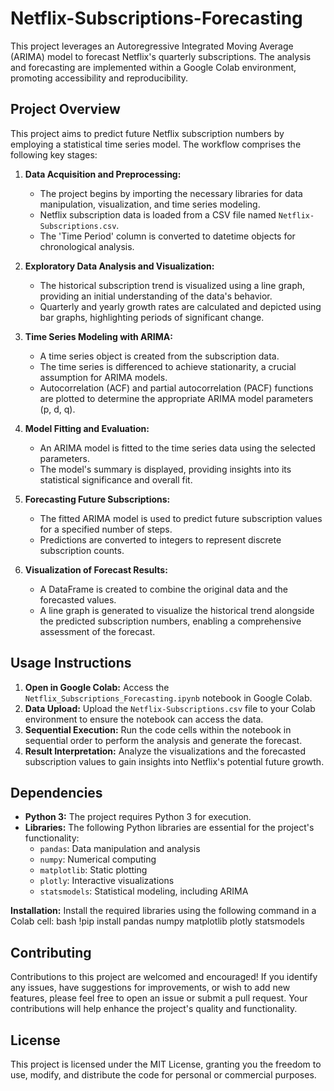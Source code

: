 # Netflix-Subscriptions-Forecasting

This project leverages an Autoregressive Integrated Moving Average (ARIMA) model to forecast Netflix's quarterly subscriptions. The analysis and forecasting are implemented within a Google Colab environment, promoting accessibility and reproducibility.

## Project Overview

This project aims to predict future Netflix subscription numbers by employing a statistical time series model. The workflow comprises the following key stages:

1. **Data Acquisition and Preprocessing:**
   - The project begins by importing the necessary libraries for data manipulation, visualization, and time series modeling.
   - Netflix subscription data is loaded from a CSV file named `Netflix-Subscriptions.csv`.
   - The 'Time Period' column is converted to datetime objects for chronological analysis.

2. **Exploratory Data Analysis and Visualization:**
   - The historical subscription trend is visualized using a line graph, providing an initial understanding of the data's behavior.
   - Quarterly and yearly growth rates are calculated and depicted using bar graphs, highlighting periods of significant change.

3. **Time Series Modeling with ARIMA:**
   - A time series object is created from the subscription data.
   - The time series is differenced to achieve stationarity, a crucial assumption for ARIMA models.
   - Autocorrelation (ACF) and partial autocorrelation (PACF) functions are plotted to determine the appropriate ARIMA model parameters (p, d, q).

4. **Model Fitting and Evaluation:**
   - An ARIMA model is fitted to the time series data using the selected parameters.
   - The model's summary is displayed, providing insights into its statistical significance and overall fit.

5. **Forecasting Future Subscriptions:**
   - The fitted ARIMA model is used to predict future subscription values for a specified number of steps.
   - Predictions are converted to integers to represent discrete subscription counts.

6. **Visualization of Forecast Results:**
   - A DataFrame is created to combine the original data and the forecasted values.
   - A line graph is generated to visualize the historical trend alongside the predicted subscription numbers, enabling a comprehensive assessment of the forecast.

## Usage Instructions

1. **Open in Google Colab:** Access the `Netflix_Subscriptions_Forecasting.ipynb` notebook in Google Colab.
2. **Data Upload:** Upload the `Netflix-Subscriptions.csv` file to your Colab environment to ensure the notebook can access the data.
3. **Sequential Execution:** Run the code cells within the notebook in sequential order to perform the analysis and generate the forecast.
4. **Result Interpretation:** Analyze the visualizations and the forecasted subscription values to gain insights into Netflix's potential future growth.

## Dependencies

- **Python 3:** The project requires Python 3 for execution.
- **Libraries:** The following Python libraries are essential for the project's functionality:
    - `pandas`: Data manipulation and analysis
    - `numpy`: Numerical computing
    - `matplotlib`: Static plotting
    - `plotly`: Interactive visualizations
    - `statsmodels`: Statistical modeling, including ARIMA

**Installation:** Install the required libraries using the following command in a Colab cell:
bash !pip install pandas numpy matplotlib plotly statsmodels

## Contributing

Contributions to this project are welcomed and encouraged! If you identify any issues, have suggestions for improvements, or wish to add new features, please feel free to open an issue or submit a pull request. Your contributions will help enhance the project's quality and functionality.

## License

This project is licensed under the MIT License, granting you the freedom to use, modify, and distribute the code for personal or commercial purposes.
